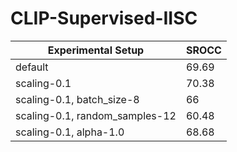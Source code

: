 # CLIP-Supervised-IISC

|             Experimental Setup                | SROCC |
| --------------------------------------------- | ----- |
| default                                       | 69.69 |
| scaling-0.1                                   | 70.38 |
| scaling-0.1, batch_size-8                     | 66    |
| scaling-0.1, random_samples-12                | 60.48 |
| scaling-0.1, alpha-1.0                        | 68.68 |

